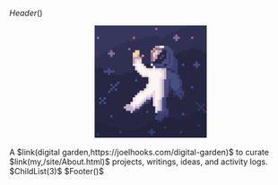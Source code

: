 $Header()$
<figure style="text-align: center; width:97%;margin-left: auto;margin-right: auto;">
<img style="width:200px;" src="/links/images/kosmoknot.webp"></img>
</figure>
<div class="index_text">
A $link(digital garden,https://joelhooks.com/digital-garden)$ to curate
$link(my,/site/About.html)$ projects, writings, ideas, and activity logs.
</div>
$ChildList(3)$
$Footer()$
